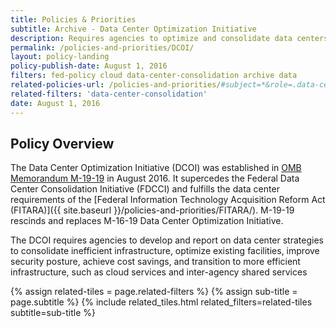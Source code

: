 ```yaml
---
title: Policies & Priorities
subtitle: Archive - Data Center Optimization Initiative
description: Requires agencies to optimize and consolidate data centers to deliver better services to the public while increasing return-on-investment to taxpayers.
permalink: /policies-and-priorities/DCOI/
layout: policy-landing
policy-publish-date: August 1, 2016
filters: fed-policy cloud data-center-consolidation archive data
related-policies-url: /policies-and-priorities/#subject=*&role=.data-center-consolidation&status=*
related-filters: 'data-center-consolidation'
date: August 1, 2016
---
```

## Policy Overview ##
The Data Center Optimization Initiative (DCOI) was established in [OMB Memorandum M-19-19](https://trumpwhitehouse.archives.gov/wp-content/uploads/2019/06/M-19-19-Data-Centers.pdf) in August 2016. It supercedes the Federal Data Center Consolidation Initiative (FDCCI) and fulfills the data center requirements of the [Federal Information Technology Acquisition Reform Act (FITARA)]({{ site.baseurl }}/policies-and-priorities/FITARA/). M-19-19 rescinds and replaces M-16-19 Data Center Optimization Initiative.

The DCOI requires agencies to develop and report on data center strategies to consolidate inefficient infrastructure, optimize existing facilities, improve security posture, achieve cost savings, and transition to more efficient infrastructure, such as cloud services and inter-agency shared services
&nbsp;

{% assign related-tiles = page.related-filters %}
{% assign sub-title = page.subtitle %}
{% include related_tiles.html  related_filters=related-tiles subtitle=sub-title %}

